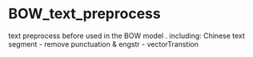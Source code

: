 # BOW_text_preprocess
text preprocess before used in the BOW model . including: Chinese text segment - remove punctuation &amp; engstr  - vectorTranstion
